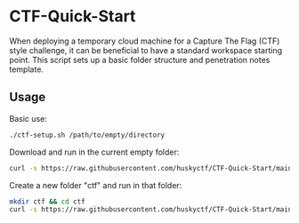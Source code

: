# CTF-Quick-Start

When deploying a temporary cloud machine for a Capture The Flag (CTF) style challenge, it can be beneficial to have a standard workspace starting point. This script sets up a basic folder structure and penetration notes template.

## Usage

Basic use:
```bash
./ctf-setup.sh /path/to/empty/directory
```

Download and run in the current empty folder:
```bash
curl -s https://raw.githubusercontent.com/huskyctf/CTF-Quick-Start/main/ctf-setup.sh | bash /dev/stdin .
```

Create a new folder "ctf" and run in that folder:
```bash
mkdir ctf && cd ctf
curl -s https://raw.githubusercontent.com/huskyctf/CTF-Quick-Start/main/ctf-setup.sh | bash /dev/stdin .
```
